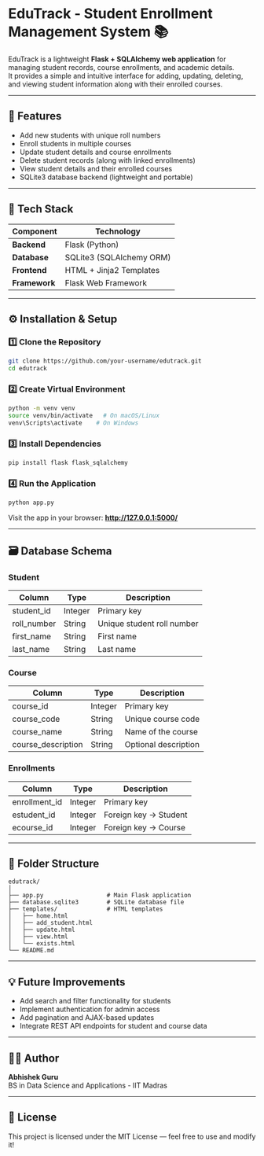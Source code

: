 # EduTrack - Student Enrollment Management System 📚

EduTrack is a lightweight **Flask + SQLAlchemy web application** for managing student records, course enrollments, and academic details.  
It provides a simple and intuitive interface for adding, updating, deleting, and viewing student information along with their enrolled courses.

---

## 🚀 Features
- Add new students with unique roll numbers  
- Enroll students in multiple courses  
- Update student details and course enrollments  
- Delete student records (along with linked enrollments)  
- View student details and their enrolled courses  
- SQLite3 database backend (lightweight and portable)

---

## 🧱 Tech Stack
| Component | Technology |
|------------|-------------|
| **Backend** | Flask (Python) |
| **Database** | SQLite3 (SQLAlchemy ORM) |
| **Frontend** | HTML + Jinja2 Templates |
| **Framework** | Flask Web Framework |

---

## ⚙️ Installation & Setup

### 1️⃣ Clone the Repository
```bash
git clone https://github.com/your-username/edutrack.git
cd edutrack
```

### 2️⃣ Create Virtual Environment
```bash
python -m venv venv
source venv/bin/activate   # On macOS/Linux
venv\Scripts\activate    # On Windows
```

### 3️⃣ Install Dependencies
```bash
pip install flask flask_sqlalchemy
```

### 4️⃣ Run the Application
```bash
python app.py
```
Visit the app in your browser: **http://127.0.0.1:5000/**

---

## 🗃️ Database Schema

### **Student**
| Column | Type | Description |
|--------|------|-------------|
| student_id | Integer | Primary key |
| roll_number | String | Unique student roll number |
| first_name | String | First name |
| last_name | String | Last name |

### **Course**
| Column | Type | Description |
|--------|------|-------------|
| course_id | Integer | Primary key |
| course_code | String | Unique course code |
| course_name | String | Name of the course |
| course_description | String | Optional description |

### **Enrollments**
| Column | Type | Description |
|--------|------|-------------|
| enrollment_id | Integer | Primary key |
| estudent_id | Integer | Foreign key → Student |
| ecourse_id | Integer | Foreign key → Course |

---

## 🧩 Folder Structure

```
edutrack/
│
├── app.py                  # Main Flask application
├── database.sqlite3        # SQLite database file
├── templates/              # HTML templates
│   ├── home.html
│   ├── add_student.html
│   ├── update.html
│   ├── view.html
│   └── exists.html
└── README.md
```

---

## 💡 Future Improvements
- Add search and filter functionality for students  
- Implement authentication for admin access  
- Add pagination and AJAX-based updates  
- Integrate REST API endpoints for student and course data

---

## 🧑‍💻 Author
**Abhishek Guru**  
BS in Data Science and Applications - IIT Madras

---

## 📜 License
This project is licensed under the MIT License — feel free to use and modify it!
